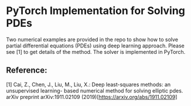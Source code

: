 # PyTorch Implementation for Solving PDEs

Two numerical examples are provided in the repo to show how to solve partial differential equations (PDEs) using deep learning approach. Please see [1] to get details of the method. The solver is implemented in PyTorch. 

## Reference:
[1] Cai, Z., Chen, J., Liu, M., Liu, X.: Deep least-squares methods: an unsupervised learning- based numerical method for solving elliptic pdes. arXiv preprint arXiv:1911.02109 (2019)[https://arxiv.org/abs/1911.02109]
